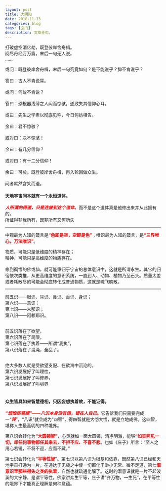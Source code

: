 ```yaml
---
layout: post
title: 大阴阳
date: 2018-11-13
categories: blog
tags: [玄门]
description: 文章金句。
---
```


打破虚空消亿劫，既登彼岸舍舟楫。<br>
阅尽丹经万万篇，末后一句无人说。<br>
……


或问：既登彼岸舍舟楫，末后一句究竟如何？是不能说乎？抑不肯说乎？<br><br>
答曰：古人不肯说耳。<br><br>
或问：何故不肯说？<br><br>
答曰：恐根器浅薄之人闻而惊骇，遂致失其信仰心耳。<br><br>
或曰：先生之学素以彻底见称，今日何妨相告。<br><br>
余曰：君不惊骇？<br><br>
或对曰：决不惊骇！<br><br>
余曰：有几分信仰？<br><br>
或对曰：有十二分信仰！<br><br>
余曰：可矣。既登彼岸舍舟楫，再入轮回做众生。<br><br>
问者默然含笑而退。

#### 天地宇宙间本就有一个永恒道体。
<font color="#FF0000"><b><i>人所谓的得道，只是连接到这个道体，</i></b></font>而不是这个道体真是他修出来并从此拥有的。
<br>所证得非我所有，既非所有又何所失

-----


中观最为人知的箴言是<font color="#FF0000"><b>“色即是空，空即是色”</b></font>；唯识最为人知的箴言，是<font color="#FF0000"><b>“三界唯心，万法唯识”</b></font>。


物质，可能只是低维度的精神存在；<br>
精神，可能只是高维度的物质存在。<br><br>
修到彻悟的佛或仙，就可能重归于宇宙的总体意识中，这就是所谓永生。其它的归宿依次类推，从更高维度的意识系统，一直到人、动物、植物乃至石头。质量太差或者耗散尽的可能会彻底转化成普通物质，这就是魂飞魄散。

----


前五识——眼识、耳识、鼻识、舌识、身识；<br>
第六识——意识；<br>
第七识——末那识；<br>
第八识——阿赖耶识。<br><br>

前五识落在了欲望，<br>
第六识落在了局限，<br>
第七识落在了执着——所谓“我执”，<br>
第八识落在了混沌，全乱了。<br><br>

绝大多数人就是受欲望支配、在欲海中沉沦的。<br>
第六识发展好了叫理性，<br>
第七识发展好了叫修养，<br>
第八识发展好了叫境界<br><br>

#### 众生皆具如来智慧德相，只因妄想执着故，不能证得。
<font color="#FF0000"><b><i>“烦恼即菩提”——八识本身没有错，错在人自己。</i></b></font>它告诉我们只需要完成一“<font color="#FF0000"><b><i>转</i></b></font>”，“八识”就会成为“四智”，得四智就是大彻大悟，就是立地成佛。这四智，堪称人生最高明的四种境界。


第八识会转化为<font color="#FF0000"><b>“大圆镜智”</b></font>，心灵就如一面大圆镜，清净明澈，能够<font color="#FF0000"><b>“如实照见一切，却任何事物都任其来去，不拒不应、不喜不悲</b></font>。也如《庄子》所言：“至人之用心若镜，不将不迎，应而不藏。”


第七识会转化为<font color="#FF0000"><b>“平等性智</b></font>”。第七识以第八识为根基和依靠，既然第八识已经和天地宇宙打通为一片，在通达于无极之中使一切都化于渺小无常、微不足道，第七<font color="#FF0000"><b>潜意识里那些得失之类的执着</b></font>，自然也就疏通化解了。这时的潜意识就是一片不起波澜的大宁静，是谓平等性。佛家讲众生平等，庄子讲“齐万物，一生死”，在平等性的境界下才能真正理解是何种意蕴。
